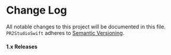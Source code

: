 # Change Log
All notable changes to this project will be documented in this file.
`PR2StudioSwift` adheres to [Semantic Versioning](http://semver.org/).

#### 1.x Releases
